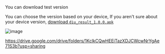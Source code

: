 You can download test version 

You can choose the version based on your device, If you aren't sure about your device version, [download `diu_result_1.0.0.apk`](https://drive.google.com/file/d/1PJzYF36KqNZDPPiDcs_SGgK47xN3JM5e/view?usp=share_link)

 ![image](https://user-images.githubusercontent.com/46500228/227737368-b6124dc7-0d1b-4835-a257-80eff56f388e.png)


 https://drive.google.com/drive/folders/1KclkCQwHEEiTazXDJCWcwNrYgAe71S3b?usp=sharing
